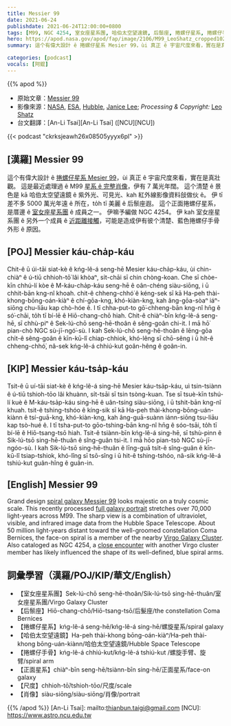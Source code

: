 ```yaml
---
title: Messier 99
date: 2021-06-24
publishdate: 2021-06-24T12:00:00+0800
tags: [M99, NGC 4254, 室女座星系團, 哈伯太空望遠鏡, 后鬃座, 捲螺仔星系, 捲螺仔手骨]
hero: https://apod.nasa.gov/apod/fap/image/2106/M99_LeoShatz_cropped1024.jpg
summary: 這个有偉大設計 ê 捲螺仔星系 Mesier 99，ùi 真正 ê 宇宙尺度來看，實在是真壯觀。

categories: [podcast]
vocals: [阿錕]
---
```


{{% apod %}}

- 原始文章：[Messier 99](https://apod.nasa.gov/apod/ap210624.html)
- 影像來源：[NASA](https://www.nasa.gov/), [ESA](https://www.esa.int), [Hubble](https://www.nasa.gov/mission_pages/hubble/main/index.html), [Janice Lee](https://www.linkedin.com/in/janiceleeastro/); *Processing & Copyright:* [Leo Shatz](https://www.astrobin.com/users/spinlock/)
- 台文翻譯：[An-Li Tsai][An-Li Tsai] ([NCU][NCU])

{{< podcast "ckrksjeawh26x08505yyyx6pl" >}}

## [漢羅] Messier 99
這个有偉大設計 ê [捲螺仔星系 Mesier 99][spiral galaxy Messier 99]，ùi 真正 ê 宇宙尺度來看，實在是真壯觀。
這是最近處理過 ê M99 [星系 ê 完整肖像][full galaxy portrait]，伊有 7 萬光年闊。
這个清楚 ê 景色是 kā 哈伯太空望遠鏡 ê 紫外光、可見光、kah 紅外線影像資料敆做伙 ê。
伊 tī 差不多 5000 萬光年遠 ê 所在，to̍h tī 美麗 ê 后鬃座遐。
這个正面捲螺仔星系，是厝邊 ê [室女座星系團][Virgo Galaxy Cluster] ê 成員之一。
伊嘛予編做 NGC 4254。
伊 kah 室女座星系團 ê 另外一个成員 ê [近距離接觸][close encounter]，可能是造成伊有彼个清楚、藍色捲螺仔手骨外形 ê 原因。




## [POJ] Messier káu-cha̍p-káu

Chit-ê ū úi-tāi siat-kè ê kńg-lê-á seng-hē Mesier káu-cha̍p-káu, ùi chin-chiàⁿ ê ú-tiū chhioh-tō͘ lâi khòaⁿ, si̍t-chāi sī chin chòng-koan.
Che sī chòe-kīn chhú-lí kòe ê M-káu-cha̍p-káu seng-hē ê oân-chéng siàu-siōng, i ū chhit-bān kng-nî khoah.
chit-ê chheng-chhó͘ ê kéng-sek sī kā Ha-peh thài-khong-bōng-oán-kiàⁿ ê chí-gōa-kng, khó-kiàn-kng, kah âng-gōa-sòaⁿ iáⁿ-siōng chu-liāu kap chò-hóe ê.
I tī chha-put-to gō͘-chheng-bān kng-nî hn̄g ê só͘-chāi, to̍h tī bí-lē ê Hiō-chang-chō hiah.
Chit-ê chiàⁿ-bīn kńg-lê-á seng-hē, sī chhù-piⁿ ê Sek-lú-chō seng-hē-thoân ê sêng-goân chi-it.
I mā hō͘ pian-chò NGC sù-jī-ngó͘-sù.
I kah Sek-lú-chō seng-hē-thoân ê lēng-gōa chi̍t-ê sêng-goân ê kīn-kū-lî chiap-chhiok, khó-lêng sī chō-sêng i ū hit-ê chheng-chhó͘, nâ-sek kńg-lê-á chhiú-kut goân-hêng ê goân-in.



## [KIP] Messier káu-tsa̍p-káu

Tsit-ê ū uí-tāi siat-kè ê kńg-lê-á sing-hē Mesier káu-tsa̍p-káu, uì tsin-tsiànn ê ú-tiū tshioh-tōo lâi khuànn, si̍t-tsāi sī tsin tsòng-kuan.
Tse sī tsuè-kīn tshú-lí kuè ê M-káu-tsa̍p-káu sing-hē ê uân-tsíng siàu-siōng, i ū tshit-bān kng-nî khuah.
tsit-ê tshing-tshóo ê kíng-sik sī kā Ha-peh thài-khong-bōng-uán-kiànn ê tsí-guā-kng, khó-kiàn-kng, kah âng-guā-suànn iánn-siōng tsu-liāu kap tsò-hué ê.
I tī tsha-put-to gōo-tshing-bān kng-nî hn̄g ê sóo-tsāi, to̍h tī bí-lē ê Hiō-tsang-tsō hiah.
Tsit-ê tsiànn-bīn kńg-lê-á sing-hē, sī tshù-pinn ê Sik-lú-tsō sing-hē-thuân ê sîng-guân tsi-it.
I mā hōo pian-tsò NGC sù-jī-ngóo-sù.
I kah Sik-lú-tsō sing-hē-thuân ê līng-guā tsi̍t-ê sîng-guân ê kīn-kū-lî tsiap-tshiok, khó-lîng sī tsō-sîng i ū hit-ê tshing-tshóo, nâ-sik kńg-lê-á tshiú-kut guân-hîng ê guân-in.




## [English] Messier 99
Grand design [spiral galaxy Messier 99][spiral galaxy Messier 99] looks majestic on a truly cosmic scale.
This recently processed [full galaxy portrait][full galaxy portrait] stretches over 70,000 light-years across M99.
The sharp view is a combination of ultraviolet, visible, and infrared image data from the Hubble Space Telescope.
About 50 million light-years distant toward the well-groomed constellation Coma Bernices, the face-on spiral is a member of the nearby [Virgo Galaxy Cluster][Virgo Galaxy Cluster].
Also cataloged as NGC 4254, a [close encounter][close encounter] with another Virgo cluster member has likely influenced the shape of its well-defined, blue spiral arms.




## 詞彙學習（漢羅/POJ/KIP/華文/English）


- 【室女座星系團】Sek-lú-chō seng-hē-thoân/Sik-lú-tsō sing-hē-thuân/室女座星系團/Virgo Galaxy Cluster
- 【后鬃座】Hiō-chang-chō/Hiō-tsang-tsō/后髮座/the constellation Coma Bernices
- 【捲螺仔星系】kńg-lê-á seng-hē/kńg-lê-á sing-hē/螺旋星系/spiral galaxy
- 【哈伯太空望遠鏡】Ha-peh thài-khong bōng-oán-kiàⁿ/Ha-peh thài-khong bōng-uán-kiànn/哈伯太空望遠鏡/Hubble Space Telescope
- 【捲螺仔手骨】kńg-lê-á chhiú-kut/kńg-lê-á tshiú-kut /螺旋手臂、旋臂/spiral arm
- 【正面星系】chiàⁿ-bīn seng-hē/tsiànn-bīn sing-hē/正面星系/face-on galaxy
- 【尺度】chhioh-tō͘/tshioh-tōo/尺度/scale
- 【肖像】siàu-siōng/siàu-siōng/肖像/portrait




{{% /apod %}}
[An-Li Tsai]: mailto:thianbun.taigi@gmail.com
[NCU]: https://www.astro.ncu.edu.tw

[spiral galaxy Messier 99]:https://www.nasa.gov/feature/goddard/2017/messier-99
[full galaxy portrait]:https://www.astrobin.com/8wpsp5/
[Virgo Galaxy Cluster]:https://apod.nasa.gov/apod/ap170624.html
[close encounter]:https://arxiv.org/abs/astro-ph/0505021
